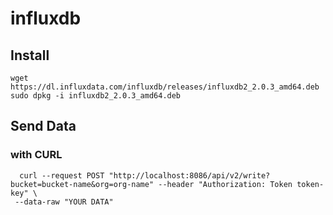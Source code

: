# influxdb

## Install
```
wget https://dl.influxdata.com/influxdb/releases/influxdb2_2.0.3_amd64.deb
sudo dpkg -i influxdb2_2.0.3_amd64.deb
```
## Send Data
### with CURL
```
  curl --request POST "http://localhost:8086/api/v2/write?bucket=bucket-name&org=org-name" --header "Authorization: Token token-key" \
 --data-raw "YOUR DATA"
```
